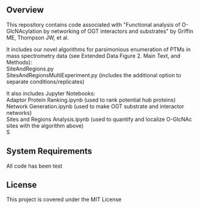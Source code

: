 ## **Overview**<br>
This repository contains code associated with "Functional analysis of O-GlcNAcylation by networking of OGT interactors and substrates" by Griffin ME, Thompson JW, et al.

It includes our novel algorithms for parsimonious enumeration of PTMs in mass spectrometry data (see Extended Data Figure 2. Main Text, and Methods):<br>
SiteAndRegions.py<br>
SitesAndRegionsMultiExperiment.py (includes the additional option to separate conditions/replicates)<br>

It also includes Jupyter Notebooks:<br>
Adaptor Protein Ranking.ipynb (used to rank potential hub proteins)<br>
Network Generation.ipynb (used to make OGT substrate and interactor networks) <br>
Sites and Regions Analysis.ipynb (used to quantify and localize O-GlcNAc sites with the algorithm above)<br>S

## **System Requirements**<br>
All code has been test

## **License**<br>
This project is covered under the MIT License
